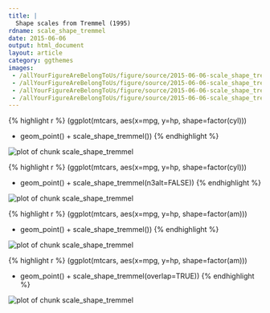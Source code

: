 ```yaml
---
title: |
  Shape scales from Tremmel (1995)
rdname: scale_shape_tremmel
date: 2015-06-06
output: html_document
layout: article
category: ggthemes
images:
 - /allYourFigureAreBelongToUs/figure/source/2015-06-06-scale_shape_tremmel/scale_shape_tremmel-1.png
 - /allYourFigureAreBelongToUs/figure/source/2015-06-06-scale_shape_tremmel/scale_shape_tremmel-2.png
 - /allYourFigureAreBelongToUs/figure/source/2015-06-06-scale_shape_tremmel/scale_shape_tremmel-3.png
 - /allYourFigureAreBelongToUs/figure/source/2015-06-06-scale_shape_tremmel/scale_shape_tremmel-4.png
---
```





{% highlight r %}
(ggplot(mtcars, aes(x=mpg, y=hp, shape=factor(cyl)))
 + geom_point() + scale_shape_tremmel())
{% endhighlight %}

![plot of chunk scale_shape_tremmel](/allYourFigureAreBelongToUs/figure/source/2015-06-06-scale_shape_tremmel/scale_shape_tremmel-1.png) 

{% highlight r %}
(ggplot(mtcars, aes(x=mpg, y=hp, shape=factor(cyl)))
 + geom_point() + scale_shape_tremmel(n3alt=FALSE))
{% endhighlight %}

![plot of chunk scale_shape_tremmel](/allYourFigureAreBelongToUs/figure/source/2015-06-06-scale_shape_tremmel/scale_shape_tremmel-2.png) 

{% highlight r %}
(ggplot(mtcars, aes(x=mpg, y=hp, shape=factor(am)))
 + geom_point() + scale_shape_tremmel())
{% endhighlight %}

![plot of chunk scale_shape_tremmel](/allYourFigureAreBelongToUs/figure/source/2015-06-06-scale_shape_tremmel/scale_shape_tremmel-3.png) 

{% highlight r %}
(ggplot(mtcars, aes(x=mpg, y=hp, shape=factor(am)))
 + geom_point() + scale_shape_tremmel(overlap=TRUE))
{% endhighlight %}

![plot of chunk scale_shape_tremmel](/allYourFigureAreBelongToUs/figure/source/2015-06-06-scale_shape_tremmel/scale_shape_tremmel-4.png) 